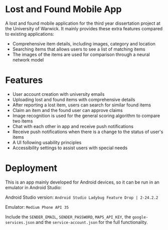 # Lost and Found Mobile App

A lost and found mobile application for the third year dissertation project at the University of Warwick. It mainly provides these extra features compared to existing applications:

- Comprehensive item details, including images, category and location
- Searching items that allows users to see a list of matching items
- The images of the items are used for comparison through a neural network model

# Features

- User account creation with university emails
- Uploading lost and found items with comprehensive details
- After reporting a lost item, users can search for similar found items
- Claim an item and the found user can approve claims
- Image recognition is used for the general scoring algorithm to compare two items
- Chat with each other in app and receive push notifications
- Receive push notifications when there is a change to the status of user's items
- A UI following usability principles
- Accessibility settings to assist users with special needs

# Deployment

This is an app mainly developed for Android devices, so it can be run in an emulator in Android Studio:

Android Studio version: `Android Studio Ladybug Feature Drop | 2-24.2.2`

Emulator: `Medium Phone API 35`

Include the ```SENDER_EMAIL```, ```SENDER_PASSWORD```, ```MAPS_API_KEY```, the ```google-services.json``` and the ```service-account.json``` for the full functionality.
